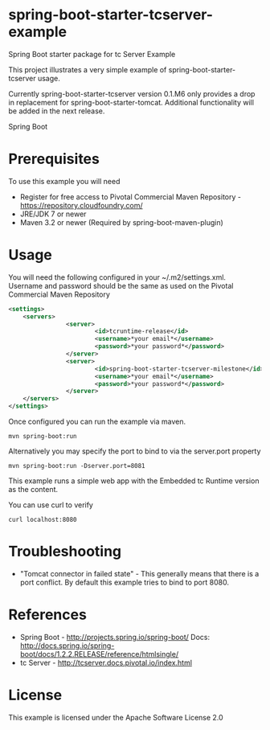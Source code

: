 # spring-boot-starter-tcserver-example
Spring Boot starter package for tc Server Example

This project illustrates a very simple example of spring-boot-starter-tcserver usage. 

Currently spring-boot-starter-tcserver version 0.1.M6 only provides a drop in replacement for spring-boot-starter-tomcat. Additional functionality will be added in the next release.

Spring Boot 

Prerequisites
=============
To use this example you will need

* Register for free access to Pivotal Commercial Maven Repository - https://repository.cloudfoundry.com/
* JRE/JDK 7 or newer
* Maven 3.2 or newer (Required by spring-boot-maven-plugin)

Usage
==================

You will need the following configured in your ~/.m2/settings.xml. Username and password should be the same as used on the Pivotal Commercial Maven Repository

```xml
<settings>
	<servers>
                <server>
                        <id>tcruntime-release</id>
                        <username>*your email*</username>
                        <password>*your password*</password>
                </server>
                <server>
                        <id>spring-boot-starter-tcserver-milestone</id>
                        <username>*your email*</username>
                        <password>*your password*</password>
                </server>
	</servers>
</settings>
```

Once configured you can run the example via maven.

```
mvn spring-boot:run
```

Alternatively you may specify the port to bind to via the server.port property
```
mvn spring-boot:run -Dserver.port=8081
```

This example runs a simple web app with the Embedded tc Runtime version as the content.

You can use curl to verify

```
curl localhost:8080
```

Troubleshooting
===============

* "Tomcat connector in failed state" - This generally means that there is a port conflict. By default this example tries to bind to port 8080.

References
==========

* Spring Boot - http://projects.spring.io/spring-boot/  Docs: http://docs.spring.io/spring-boot/docs/1.2.2.RELEASE/reference/htmlsingle/
* tc Server -  http://tcserver.docs.pivotal.io/index.html

License
=======
This example is licensed under the Apache Software License 2.0
